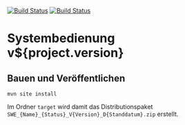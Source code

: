 [![Build Status](https://travis-ci.org/bitctrl/de.bsvrz.pat.sysbed.svg?branch=master)](https://travis-ci.org/bitctrl/de.bsvrz.pat.sysbed)
[![Build Status](https://api.bintray.com/packages/bitctrl/maven/de.bsvrz.pat.sysbed/images/download.svg)](https://bintray.com/bitctrl/maven/de.bsvrz.pat.sysbed)

Systembedienung v${project.version}
======================


Bauen und Veröffentlichen
-------------------------

    mvn site install

Im Ordner `target` wird damit das Distributionspaket
`SWE_{Name}_{Status}_V{Version}_D{Standdatum}.zip` erstellt.
